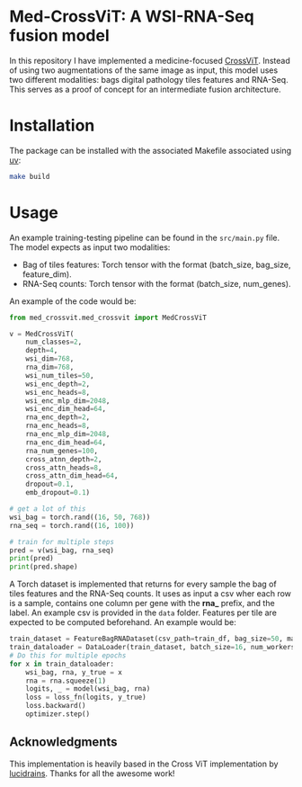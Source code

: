 # Med-CrossViT: A WSI-RNA-Seq fusion model

In this repository I have implemented a medicine-focused [CrossViT](https://arxiv.org/abs/2103.14899). Instead of using two augmentations of the same image as input, this model uses two different modalities: bags digital pathology tiles features and RNA-Seq. This serves as a proof of concept for an intermediate fusion architecture.

# Installation

The package can be installed with the associated Makefile associated using [uv](https://docs.astral.sh/uv/):

```bash
make build
```

# Usage

An example training-testing pipeline can be found in the  ````src/main.py```` file. The model expects as input two modalities:
- Bag of tiles features: Torch tensor with the format (batch_size, bag_size, feature_dim).
- RNA-Seq counts: Torch tensor with the format (batch_size, num_genes).

An example of the code would be:

```python
from med_crossvit.med_crossvit import MedCrossViT

v = MedCrossViT(
    num_classes=2,
    depth=4,
    wsi_dim=768,
    rna_dim=768,
    wsi_num_tiles=50,
    wsi_enc_depth=2,
    wsi_enc_heads=8,
    wsi_enc_mlp_dim=2048,
    wsi_enc_dim_head=64,
    rna_enc_depth=2,
    rna_enc_heads=8,
    rna_enc_mlp_dim=2048,
    rna_enc_dim_head=64,
    rna_num_genes=100,
    cross_atnn_depth=2,
    cross_attn_heads=8,
    cross_attn_dim_head=64,
    dropout=0.1,
    emb_dropout=0.1)

# get a lot of this
wsi_bag = torch.rand((16, 50, 768))
rna_seq = torch.rand((16, 100))

# train for multiple steps
pred = v(wsi_bag, rna_seq)
print(pred)
print(pred.shape)
```

A Torch dataset is implemented that returns for every sample the bag of tiles features and the RNA-Seq counts. It uses as input a csv wher each row is a sample, contains one column per gene with the **rna_** prefix, and the label. An example csv is provided in the ```data``` folder. Features per tile are expected to be computed beforehand. An example would be:

```python
train_dataset = FeatureBagRNADataset(csv_path=train_df, bag_size=50, max_patches_total=100, feature_path=args.feature_path)
train_dataloader = DataLoader(train_dataset, batch_size=16, num_workers=0, pin_memory=True)
# Do this for multiple epochs
for x in train_dataloader:
    wsi_bag, rna, y_true = x
    rna = rna.squeeze(1)
    logits, _ = model(wsi_bag, rna)
    loss = loss_fn(logits, y_true)
    loss.backward()
    optimizer.step()
```

## Acknowledgments

This implementation is heavily based in the Cross ViT implementation by [lucidrains](https://github.com/lucidrains). Thanks for all the awesome work!
